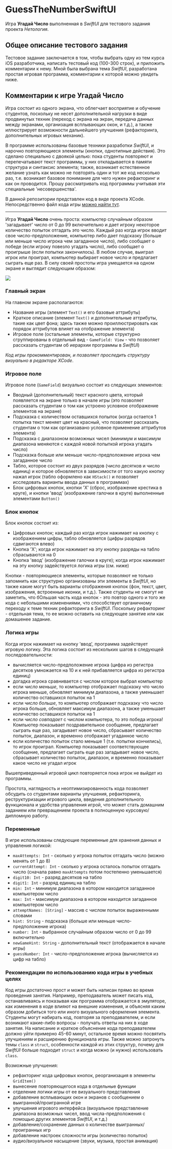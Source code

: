# GuessTheNumberSwiftUI

Игра **Угадай Число** выполненная в *SwiftUI* для тестового задания проекта *Нетология*.

## Общее описание тестового задания
Тестовое задание заключается в том, чтобы выбрать одну из тем курса iOS разработчика, написать тестовый код (100-300 строк), и приложить комментарии к нему. Мной была выбрана тема *SwiftUI*, разработана простая игровая программа, комментарии к которой можно увидеть ниже.

## Комментарии к игре **Угадай Число**
Игра состоит из одного экрана, что облегчает восприятие и обучение студентов, поскольку не несет дополнительной нагрузки в виде продвинутых техник (переход с экрана на экран, передача данных между экранами, организация всплывающих окон, и т.д.), а также иллюстрирует возможности дальнейшего улучшения (рефакторинга, дополнительных игровых механик).

В программе использованы базовые техники разработки *SwiftUI*, и нарочно повторяющиеся элементы (кнопки, однотипные действия). Это сделано специально с двоякой целью: пока студенты повторяют и перепечатывают текст программы, у них откладывается в памяти структура и синтаксис элемента; также, возникает естественное желание узнать как можно не повторять один и тот же код несколько раз, т.е. возникает базовое понимание для чего нужен рефакторинг и как он проводится. Прошу рассматривать код программы учитывая эти специальные 'несовершенства'.

В данной репозитории представлен код в виде проекта XCode. Непосредственно файл кода игры [можно найти тут](https://github.com/SimpleBeat/GuessTheNumberSwiftUI/blob/main/GuessTheNumber/GuessTheNumber/ContentView.swift).

---

Игра **Угадай Число** очень проста: компьютер случайным образом 'загадывает' число от 0 до 99 включительно и дает игроку некоторое количество попыток отгадать это число. Каждый раз когда игрок вводит свое число-предположение, компьютер либо дает подсказку (больше или меньше число игрока чем загаданное число), либо сообщает о победе (если игроку повезло угадать число), либо сообщает о проигрыше (если попытки закончилось). В любом случае, выиграл игрок или проиграл, компьютер выбирает новое число и предлагает сыграть еще раз. В силу своей простоты игра умещается на одном экране и выглядит следующим образом: 

![](https://github.com/SimpleBeat/GuessTheNumberSwiftUI/blob/main/screenGeneral.png)

### Главный экран
На главном экране располагаются:
 - Название игры (элемент `Text()` и его базовые аттрибуты)
 - Краткое описание (элемент `Text()` и дополнительные аттрибуты, такие как цвет фона; здесь также можно проиллюстрировать как порядок аттрибутов влияет на отображение элемента)
 - Игровое поле (остальные элементы, которые структурно сгруппированы в отдельный вид - `GameField: View` - что позволяет рассказать студентам об иерархии программы в *SwiftUI*)

*Код игры прокомментирован, и позволяет проследить структуру визуально в редакторе XCode*.

### Игровое поле
Игровое поле (`GameField`) визуально состоит из следующих элементов:
 - Вводный (дополнительный) текст красного цвета, который появляется на экране только в начале игры (это позволяет рассказать студентам о том как устроено условное отображение элементов на экране)
 - Подсказка с количеством оставшихся попыток (когда остается 1 попытка текст меняет цвет на красный, что позволяет рассказать студентам о том как организавано условное применение аттрибутов элемента)
 - Подсказка с диапазоном возможных чисел (минимум и максимум диапазона меняются с каждой новой попыткой игрока угадать число)
 - Подсказка больше или меньше число-предположение игрока чем загаданное число
 - Табло, которое состоит из двух разрядов (число десятков и число единиц) и которое обновляется в зависимости от того какую кнопку нажал игрок (табло оформлено как `HStack()` и позволяет исследовать варианты ввода данных в программах)
 - Блок цифровых кнопок, кнопки 'X' (сброс, изображение крестика в круге), и кнопки 'ввод' (изображение галочки в круге) выполненные элементами `Button()`

### Блок кнопок
Блок кнопок состоит из:
 - Цифровых кнопок; каждый раз когда игрок нажимает на кнопку с изображением цифры, табло обновляется (цифры разрядов сдвигаются влево)
 - Кнопка 'X'; когда игрок нажимает на эту кнопку разряды на табло сбрасываются на 0
 - Кнопка 'ввод' (изображение галочки в круге); когда игрок нажимает на эту кнопку задействуется логика игры (см. ниже)

Кнопки - повторяющиеся элементы, которые позволяют не только запомнить как структурно организованы эти элементы в *SwiftUI*, но также какие могут быть варианты отображения кнопок (фон, текст, цвет, изображения, встроенные иконки, и т.д.). Также студенты не смогут не заметить, что бОльшая часть кода кнопок - это повтор одного и того же кода с небольшими изменениями, что способствует органичному переходу к теме техник рефакторинга в *SwiftUI*. Поскольку рефакторинг - отдельная тема, то ее можно оставить на следующее занятие или как домашенее задание.

### Логика игры
Когда игрок нажимает на кнопку 'ввод', программа задействует игровую логику. Эта логика состоит из нескольких шагов в следующей последовательности:
 - вычисляется число-предположение игрока (цифра из регистра десятков умножается на 10 и к ней прибавляется цифра из регистра единиц)
 - догадка игрока сравнивается с числом которое выбрал компьютер
 - если *число меньше*, то компьютер отображает подсказку что число игрока меньше, обновляет минимум диапазона, а также уменьшает количество оставшихся попыток на 1
 - если *число больше*, то компьютер отображает подсказку что число игрока больше, обновляет максимум диапазона, а также уменьшает количество оставшихся попыток на 1
 - если *число совпадает* с числом компьютера, то это победа игрока! Компьютер показывает поздравительное сообщение, предлагает сыграть еще раз, загадывает новое число, сбрасывает количество попыток, диапазон, и временно отображает угаданное число
 - если количество попыток стало меньше 1 (т.е. попытки кончились), то игрок проиграл. Компьютер показывает соответствующее сообщение, предлагает сыграть еще раз загадывает новое число, сбрасывает количество попыток, диапазон, и временно показывает какое число не угадал игрок

Вышеприведенный игровой цикл повторяется пока игрок не выйдет из программы.

Простота, наглядность и неоптимизированность кода позволяет обсудить со студентами варианты улучшения, рефакторинга, реструктуризации игрового цикла, введения дополнительного функционала и удобства управления игрой, что может стать домашним заданием или превращением проекта в полноценную курсовую/дипломную работу.

### Переменные
В игре использованы следующие переменные для хранения данных и управления логикой:
 - `maxAttempts: Int` - сколько у игрока попыток отгадать число (можно менять от 1 до 8)
 - `currentAttempt: Int` - сколько у игрока осталось попыток отгадать число (сначала равно `maxAttempts` потом постепенно уменьшается)
 - `digit10: Int` - разряд десятков на табло
 - `digit1: Int` - разряд единиц на табло
 - `min: Int` - минимум диапазона в котором находится загаданное компьютером число
 - `max: Int` - максимум диапазона в котором находится загаданное компьютером число
 - `attemptNames: [String]` - массив с числом попыток выраженными словами 
 - `hint: String` - подсказка (больше или меньше число-предположение игрока)
 - `number: Int` - выбранное случайным образом число от 0 до 99 включительно
 - `newGameHint: String` - дополнительный текст (отображается в начале игры)
 - `guessNumber: Int` - число-предположение игрока (вычисляется из цифр на табло)

### Рекомендации по использованию кода игры в учебных целях
Код игры достаточно прост и может быть написан прямо во время проведения занятия. Например, преподаватель может писать код, останавливаясь и показывая как программа отображается в эмуляторе, как изменения в коде влияют на внешние изменения, и объясняя каким образом добиться того или иного визуального оформления элемента. Студенты могут набирать код, повторяя за преподавателем, и если возникают какие-либо вопросы - получать ответы на них в ходе занятия. На написание и краткое объяснение кода преподавателем должно уйти примерно 45-60 минут, остальное время можно посвятить улучшениям и расширению функционала игры. Также можно затронуть темы `class` и `struct`, особенности каждой из этих структур, почему для *SwiftUI* больше подходит `struct` и когда можно (и нужно) использовать `class`. 

Возможные улучшения:
 - рефакторинг кода цифровых кнопок, реорганизация в элементы `GridItem()`
 - вынесение повторяющегося кода в отдельные функции
 - отделение логики игры от ее визуального представления
 - добавление всплывающих окон и экранов с сообщением о выигранной/проигранной игре
 - улучшения игрового интерфейса (визуальное представление диапазона возможных чисел, ввод числа-предположения с помощью других элементов *SwiftUI*, и т.д.)
 - добавление/сохранение данных о количестве выигранных/проигранных игр
 - добавление настроек сложности игры (количество попыток)
 - аудио/визуальное насыщение (звуки, музыка, простая анимация)
